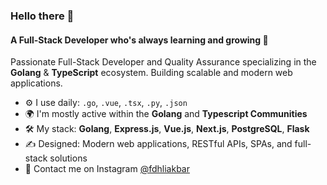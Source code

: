 ### Hello there 👋

#### A Full-Stack Developer who's always learning and growing 🚀

Passionate Full-Stack Developer and Quality Assurance specializing in the **Golang** & **TypeScript** ecosystem.
Building scalable and modern web applications.

- ⚙️ I use daily: `.go`, `.vue`, `.tsx`, `.py`, `.json`
- 🌍 I'm mostly active within the **Golang** and **Typescript Communities**
- 🛠️ My stack: **Golang**, **Express.js**, **Vue.js**, **Next.js**, **PostgreSQL**, **Flask**
- ✍️ Designed: Modern web applications, RESTful APIs, SPAs, and full-stack solutions
- 💬 Contact me on Instagram [@fdhliakbar](https://instagram.com/fdhliakbar)
